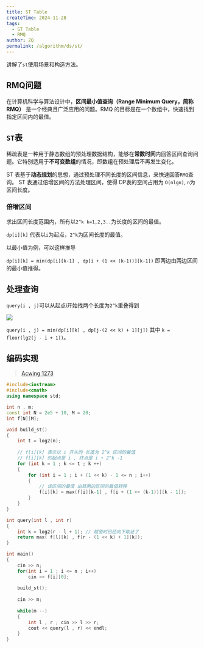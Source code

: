 ```yaml
---
title: ST Table
createTime: 2024-11-28
tags:
  - ST Table
  - RMQ
author: ZQ
permalink: /algorithm/ds/st/
---
```


讲解了`st`使用场景和构造方法。

## RMQ问题

在计算机科学与算法设计中，**区间最小值查询（Range Minimum Query，简称 RMQ）** 是一个经典且广泛应用的问题。RMQ 的目标是在一个数组中，快速找到指定区间内的最值。

## `ST`表

稀疏表是一种用于静态数组的预处理数据结构，能够在**常数时间**内回答区间查询问题。它特别适用于**不可变数组**的情况，即数组在预处理后不再发生变化。

ST 表基于**动态规划**的思想，通过预处理不同长度的区间信息，来快速回答`RMQ`查询。
ST 表通过倍增区间的方法处理区间，使得 DP表的空间占用为 `O(nlgn)`, `n`为区间长度。

### 倍增区间

求出区间长度范围内，所有以`2^k k=1,2,3..`为长度的区间的最值。

`dp[i][k]` 代表以`i`为起点，`2^k`为区间长度的最值。

以最小值为例，可以这样推导

`dp[i][k] = min(dp[i][k-1] , dp[i + (1 << (k-1))][k-1])` 即两边由两边区间的最小值推得。

## 处理查询

`query(i , j)`可以从起点i开始找两个长度为`2^k`重叠得到 

![](https://alicloud-pic.oss-cn-shanghai.aliyuncs.com/BlogImg/Algorithm/STTable/QueryParse.png)

`query(i , j) = min(dp[i][k] , dp[j-(2 << k) + 1][j])` 其中 `k = floor(lg2(j - i + 1))`。

## 编码实现

> [Acwing 1273](天才的记忆)

```cpp
#include<iostream>
#include<cmath>
using namespace std;

int n , m;
const int N = 2e5 + 10, M = 20;
int f[N][M];

void build_st()
{
    int t = log2(n);
    
    // f[i][k] 表示以 i 开头的 长度为 2^k 区间的最值
    // f[i][k] 的起点是 i , 终点是 i + 2^k -1
    for (int k = 1 ; k <= t ; k ++)
    {
        for (int i = 1 ; i + (1 << k) - 1 <= n ; i++)
        {
            // 该区间的最值 由其两边区间的最值转移
            f[i][k] = max(f[i][k-1] , f[i + (1 << (k-1))][k - 1]);
        }
    }
}

int query(int l , int r)
{
    int k = log2(r - l + 1); // 赋值时已经向下取证了
    return max( f[l][k] , f[r - (1 << k) + 1][k]); 
}

int main()
{
    cin >> n;
    for(int i = 1 ; i <= n ; i++)
        cin >> f[i][0]; 
    
    build_st();
    
    cin >> m;
    
    while(m --)
    {
        int l , r ; cin >> l >> r;
        cout << query(l , r) << endl;
    }
}
```


